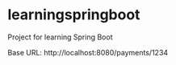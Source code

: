 # learningspringboot
Project for learning Spring Boot

Base URL: http://localhost:8080/payments/1234
